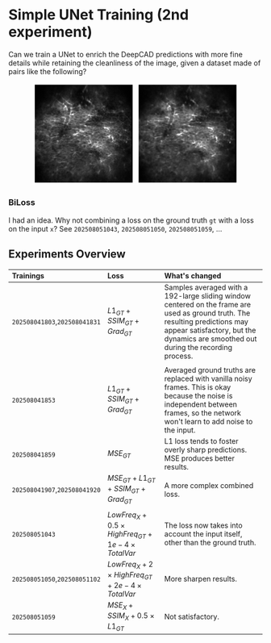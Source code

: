 # Simple UNet Training (2nd experiment)
Can we train a UNet to enrich the DeepCAD predictions with more fine details while retaining the cleanliness of the image, given a dataset made of pairs like the following?

<p align="center">
    <img src="asset/noisy_0.png" width="40%"></img>
    <img src="asset/cond_0.png" width="40%"></img>
</p>

### BiLoss
I had an idea. Why not combining a loss on the ground truth `gt` with a loss on the input `x`?
See `202508051043`, `202508051050`, `202508051059`, ...

## Experiments Overview
|             Trainings              |                           Loss                            | What's changed                                                                                                                                                                                                      |
| :--------------------------- | :------------------------------------------------------- | :------------------------------------------------------------------------------------------------------------------------------------------------------------------------------------------------------------------ |
| `202508041803`,`202508041831` |               $L1_{GT}+SSIM_{GT}+Grad_{GT}$               | Samples averaged with a 192-large sliding window centered on the frame are used as ground truth. The resulting predictions may appear satisfactory, but the dynamics are smoothed out during the recording process. |
|                               |                                                           |                                                                                                                                                                                                                     |
|        `202508041853`         |               $L1_{GT}+SSIM_{GT}+Grad_{GT}$               | Averaged ground truths are replaced with vanilla noisy frames. This is okay because the noise is independent between frames, so the network won't learn to add noise to the input.                                  |
|        `202508041859`         |                        $MSE_{GT}$                         | L1 loss tends to foster overly sharp predictions. MSE produces better results.                                                                                                                                      |
| `202508041907`,`202508041920` |          $MSE_{GT}+L1_{GT}+SSIM_{GT}+Grad_{GT}$           | A more complex combined loss.                                                                                                                                                                                       |
|                               |                                                           |                                                                                                                                                                                                                     |
|        `202508051043`         | $LowFreq_{X}+0.5\times HighFreq_{GT}+1e-4\times TotalVar$ | The loss now takes into account the input itself, other than the ground truth.                                                                                                                                      |
| `202508051050`,`202508051102` |  $LowFreq_{X}+2\times HighFreq_{GT}+2e-4\times TotalVar$  | More sharpen results.                                                                                                                                                                                               |
|        `202508051059`         |             $MSE_X+SSIM_X+0.5\times L1_{GT}$              | Not satisfactory.                                                                                                                                                                                                   |
